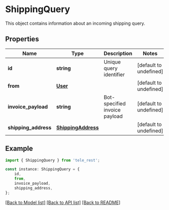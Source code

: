 # ShippingQuery

This object contains information about an incoming shipping query.

## Properties

Name | Type | Description | Notes
------------ | ------------- | ------------- | -------------
**id** | **string** | Unique query identifier | [default to undefined]
**from** | [**User**](User.md) |  | [default to undefined]
**invoice_payload** | **string** | Bot-specified invoice payload | [default to undefined]
**shipping_address** | [**ShippingAddress**](ShippingAddress.md) |  | [default to undefined]

## Example

```typescript
import { ShippingQuery } from 'tele_rest';

const instance: ShippingQuery = {
    id,
    from,
    invoice_payload,
    shipping_address,
};
```

[[Back to Model list]](../README.md#documentation-for-models) [[Back to API list]](../README.md#documentation-for-api-endpoints) [[Back to README]](../README.md)
